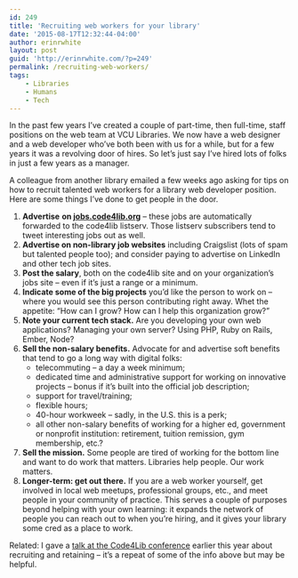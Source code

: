 ```yaml
---
id: 249
title: 'Recruiting web workers for your library'
date: '2015-08-17T12:32:44-04:00'
author: erinrwhite
layout: post
guid: 'http://erinrwhite.com/?p=249'
permalink: /recruiting-web-workers/
tags:
    - Libraries
    - Humans
    - Tech
---
```


In the past few years I’ve created a couple of part-time, then full-time, staff positions on the web team at VCU Libraries. We now have a web designer and a web developer who’ve both been with us for a while, but for a few years it was a revolving door of hires. So let’s just say I’ve hired lots of folks in just a few years as a manager.

A colleague from another library emailed a few weeks ago asking for tips on how to recruit talented web workers for a library web developer position. Here are some things I’ve done to get people in the door.

1. **Advertise** **on [jobs.code4lib.org](http://jobs.code4lib.org/)** – these jobs are automatically forwarded to the code4lib listserv. Those listserv subscribers tend to tweet interesting jobs out as well.
2. **Advertise on non-library job websites** including Craigslist (lots of spam but talented people too); and consider paying to advertise on LinkedIn and other tech job sites.
3. **Post the salary**, both on the code4lib site and on your organization’s jobs site – even if it’s just a range or a minimum.
4. **Indicate some of the big projects** you’d like the person to work on – where you would see this person contributing right away. Whet the appetite: “How can I grow? How can I help this organization grow?”
5. **Note your current tech stack.** Are you developing your own web applications? Managing your own server? Using PHP, Ruby on Rails, Ember, Node?
6. **Sell the non-salary benefits.** Advocate for and advertise soft benefits that tend to go a long way with digital folks: 
    - telecommuting – a day a week minimum;
    - dedicated time and administrative support for working on innovative projects – bonus if it’s built into the official job description;
    - support for travel/training;
    - flexible hours;
    - 40-hour workweek – sadly, in the U.S. this is a perk;
    - all other non-salary benefits of working for a higher ed, government or nonprofit institution: retirement, tuition remission, gym membership, etc.?
7. **Sell the mission.** Some people are tired of working for the bottom line and want to do work that matters. Libraries help people. Our work matters.
8. **Longer-term: get out there.** If you are a web worker yourself, get involved in local web meetups, professional groups, etc., and meet people in your community of practice. This serves a couple of purposes beyond helping with your own learning: it expands the network of people you can reach out to when you’re hiring, and it gives your library some cred as a place to work.

Related: I gave a [talk at the Code4Lib conference](https://github.com/erinrwhite/managing-humans#recruiting-and-hiring) earlier this year about recruiting and retaining – it’s a repeat of some of the info above but may be helpful.